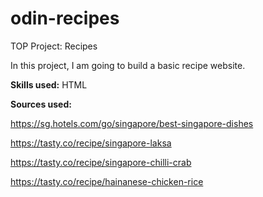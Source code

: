 # odin-recipes
TOP Project: Recipes

In this project, I am going to build a basic recipe website.

**Skills used:** HTML

**Sources used:**

https://sg.hotels.com/go/singapore/best-singapore-dishes

https://tasty.co/recipe/singapore-laksa

https://tasty.co/recipe/singapore-chilli-crab

https://tasty.co/recipe/hainanese-chicken-rice

